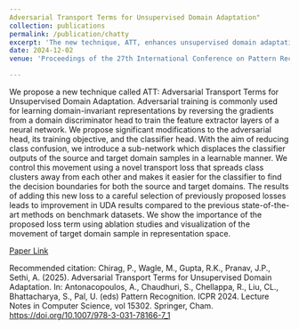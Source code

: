 ```yaml
---
Adversarial Transport Terms for Unsupervised Domain Adaptation"
collection: publications
permalink: /publication/chatty
excerpt: 'The new technique, ATT, enhances unsupervised domain adaptation by introducing a novel transport loss that displaces classifier outputs to reduce class confusion and improve domain-invariant representations, leading to superior UDA results on benchmark datasets.'
date: 2024-12-02
venue: 'Proceedings of the 27th International Conference on Pattern Recognition, Kolkata, India'

---
```

We propose a new technique called ATT: Adversarial Transport Terms for Unsupervised Domain Adaptation. Adversarial training is commonly used for learning domain-invariant representations by reversing the gradients from a domain discriminator head to train the feature extractor layers of a neural network. We propose significant modifications to the adversarial head, its training objective, and the classifier head. With the aim of reducing class confusion, we introduce a sub-network which displaces the classifier outputs of the source and target domain samples in a learnable manner. We control this movement using a novel transport loss that spreads class clusters away from each other and makes it easier for the classifier to find the decision boundaries for both the source and target domains. The results of adding this new loss to a careful selection of previously proposed losses leads to improvement in UDA results compared to the previous state-of-the-art methods on benchmark datasets. We show the importance of the proposed loss term using ablation studies and visualization of the movement of target domain sample in representation space.

[Paper Link](https://link.springer.com/chapter/10.1007/978-3-031-78166-7_1)

Recommended citation: Chirag, P., Wagle, M., Gupta, R.K., Pranav, J.P., Sethi, A. (2025). Adversarial Transport Terms for Unsupervised Domain Adaptation. In: Antonacopoulos, A., Chaudhuri, S., Chellappa, R., Liu, CL., Bhattacharya, S., Pal, U. (eds) Pattern Recognition. ICPR 2024. Lecture Notes in Computer Science, vol 15302. Springer, Cham. https://doi.org/10.1007/978-3-031-78166-7_1

